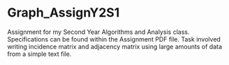 # Graph_AssignY2S1

Assignment for my Second Year Algorithms and Analysis class. Specifications can be found within the Assignment PDF file. 
Task involved writing incidence matrix and adjacency matrix using large amounts of data from a simple text file.
